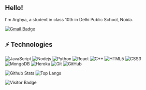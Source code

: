 ## Hello! 

I'm Arghya, a student in class 10th in Delhi Public School, Noida.

[![Gmail Badge](https://img.shields.io/badge/-arghya.shubhshiv.3.14@gmail.com-c14438?style=flat-square&logo=Gmail&logoColor=white&link=mailto:arghya.shubhshiv.3.14@gmail.com)](mailto:arghya.shubhshiv.3.14@gmail.com)

## ⚡ Technologies

![JavaScript](https://img.shields.io/badge/-JavaScript-black?style=flat-square&logo=javascript)
![Nodejs](https://img.shields.io/badge/-Nodejs-black?style=flat-square&logo=Node.js)
![Python](https://img.shields.io/badge/-Python-black?style=flat-square&logo=Python)
![React](https://img.shields.io/badge/-React-black?style=flat-square&logo=react)
![C++](https://img.shields.io/badge/-C++-00599C?style=flat-square&logo=c)
![HTML5](https://img.shields.io/badge/-HTML5-E34F26?style=flat-square&logo=html5&logoColor=white)
![CSS3](https://img.shields.io/badge/-CSS3-1572B6?style=flat-square&logo=css3)
![MongoDB](https://img.shields.io/badge/-MongoDB-black?style=flat-square&logo=mongodb)
![Heroku](https://img.shields.io/badge/-Heroku-430098?style=flat-square&logo=heroku)
![Git](https://img.shields.io/badge/-Git-black?style=flat-square&logo=git)
![GitHub](https://img.shields.io/badge/-GitHub-181717?style=flat-square&logo=github)


![Github Stats](https://github-readme-stats.vercel.app/api?username=ArghyaShubhshiv&count_private=true&show_icons=true&include_all_commits=true)
![Top Langs](https://github-readme-stats.vercel.app/api/top-langs/?username=ArghyaShubhshiv&hide=TeX&layout=compact)

![Visitor Badge](https://visitor-badge.laobi.icu/badge?page_id=ArghyaShubhshiv.ArghyaShubhshiv)

